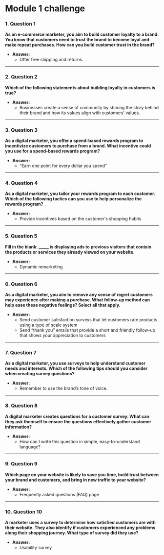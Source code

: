 # Module 1 challenge


### 1. **Question 1**  
**As an e-commerce marketer, you aim to build customer loyalty to a brand. You know that customers need to trust the brand to become loyal and make repeat purchases. How can you build customer trust in the brand?**

- **Answer:**  
  - Offer free shipping and returns.

---

### 2. **Question 2**  
**Which of the following statements about building loyalty in customers is true?**

- **Answer:**  
  - Businesses create a sense of community by sharing the story behind their brand and how its values align with customers' values.

---

### 3. **Question 3**  
**As a digital marketer, you offer a spend-based rewards program to incentivize customers to purchase from a brand. What incentive could you use for a spend-based rewards program?**

- **Answer:**  
  - “Earn one point for every dollar you spend”

---

### 4. **Question 4**  
**As a digital marketer, you tailor your rewards program to each customer. Which of the following tactics can you use to help personalize the rewards program?**

- **Answer:**  
  - Provide incentives based on the customer's shopping habits

---

### 5. **Question 5**  
**Fill in the blank: _____ is displaying ads to previous visitors that contain the products or services they already viewed on your website.**

- **Answer:**  
  - Dynamic remarketing

---

### 6. **Question 6**  
**As a digital marketer, you aim to remove any sense of regret customers may experience after making a purchase. What follow-up method can help ease these negative feelings? Select all that apply.**

- **Answer:**  
  - Send customer satisfaction surveys that let customers rate products using a type of scale system  
  - Send “thank you” emails that provide a short and friendly follow-up that shows your appreciation to customers

---

### 7. **Question 7**  
**As a digital marketer, you use surveys to help understand customer needs and interests. Which of the following tips should you consider when creating survey questions?**

- **Answer:**  
  - Remember to use the brand’s tone of voice.

---

### 8. **Question 8**  
**A digital marketer creates questions for a customer survey. What can they ask themself to ensure the questions effectively gather customer information?**

- **Answer:**  
  - How can I write this question in simple, easy-to-understand language?

---

### 9. **Question 9**  
**Which page on your website is likely to save you time, build trust between your brand and customers, and bring in new traffic to your website?**

- **Answer:**  
  - Frequently asked questions (FAQ) page

---

### 10. **Question 10**  
**A marketer uses a survey to determine how satisfied customers are with their website. They also identify if customers experienced any problems along their shopping journey. What type of survey did they use?**

- **Answer:**  
  - Usability survey

